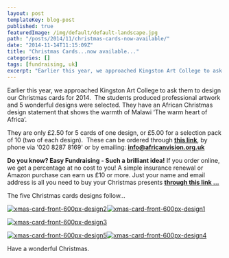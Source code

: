 ```yaml
---
layout: post
templateKey: blog-post
published: true
featuredImage: /img/default/default-landscape.jpg
path: "/posts/2014/11/christmas-cards-now-available/"
date: "2014-11-14T11:15:09Z"
title: "Christmas Cards...now available..."
categories: []
tags: [fundraising, uk]
excerpt: "Earlier this year, we approached Kingston Art College to ask them to design our Christmas cards for..."
---
```


Earlier this year, we approached Kingston Art College to ask them to design our Christmas cards for 2014.  The students produced professional artwork and 5 wonderful designs were selected. They have an African Christmas design statement that shows the warmth of Malawi ‘The warm heart of Africa’.

They are only £2.50 for 5 cards of one design, or £5.00 for a selection pack of 10 (two of each design).  These can be ordered through [**this link**](https://www.africanvision.org.uk/shop/ "Store"), by phone via '020 8287 8169' or by emailing: [**info@africanvision.org.uk**](mailto:info@africanvision.org.uk)

**Do you know? Easy Fundraising - Such a brilliant idea!** If you order online, we get a percentage at no cost to you! A simple insurance renewal or Amazon purchase can earn us £10 or more. Just your name and email address is all you need to buy your Christmas presents [**through this link ...**](https://landirani.cmail2.com/t/y-l-iidred-drjttytkl-w/)

The five Christmas cards designs follow...

[![xmas-card-front-600px-design2](https://f000.backblazeb2.com/file/avm-wp-uploads/2014/10/xmas-card-front-600px-design2-300x300.jpg)](https://f000.backblazeb2.com/file/avm-wp-uploads/2014/10/xmas-card-front-600px-design2.jpg)[![xmas-card-front-600px-design1](https://f000.backblazeb2.com/file/avm-wp-uploads/2014/10/xmas-card-front-600px-design1-300x300.jpg)](https://f000.backblazeb2.com/file/avm-wp-uploads/2014/10/xmas-card-front-600px-design1.jpg)

[![xmas-card-front-600px-design3](https://f000.backblazeb2.com/file/avm-wp-uploads/2014/10/xmas-card-front-600px-design3-300x300.jpg)](https://f000.backblazeb2.com/file/avm-wp-uploads/2014/10/xmas-card-front-600px-design3.jpg)

[![xmas-card-front-600px-design5](https://f000.backblazeb2.com/file/avm-wp-uploads/2014/10/xmas-card-front-600px-design5-300x300.jpg)](https://f000.backblazeb2.com/file/avm-wp-uploads/2014/10/xmas-card-front-600px-design5.jpg)[![xmas-card-front-600px-design4](https://f000.backblazeb2.com/file/avm-wp-uploads/2014/10/xmas-card-front-600px-design4-300x300.jpg)](https://f000.backblazeb2.com/file/avm-wp-uploads/2014/10/xmas-card-front-600px-design4.jpg)

Have a wonderful Christmas.
